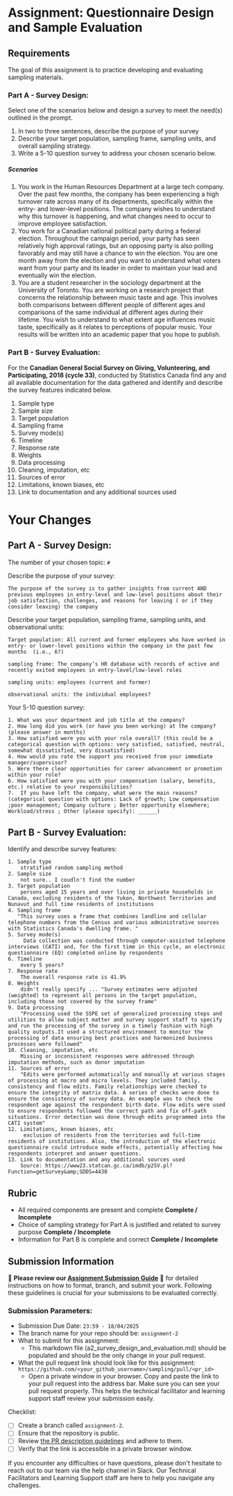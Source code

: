 # Assignment: Questionnaire Design and Sample Evaluation

## Requirements

The goal of this assignment is to practice developing and evaluating sampling materials.

### Part A - Survey Design:

Select one of the scenarios below and design a survey to meet the need(s) outlined in the prompt.

1.	In two to three sentences, describe the purpose of your survey
2.	Describe your target population, sampling frame, sampling units, and overall sampling strategy.
3.	Write a 5-10 question survey to address your chosen scenario below.

##### Scenarios
1.	You work in the Human Resources Department at a large tech company. Over the past few months, the company has been experiencing a high turnover rate across many of its departments, specifically within the entry- and lower-level positions. The company wishes to understand why this turnover is happening, and what changes need to occur to improve employee satisfaction.
2.	You work for a Canadian national political party during a federal election. Throughout the campaign period, your party has seen relatively high approval ratings, but an opposing party is also polling favorably and may still have a chance to win the election. You are one month away from the election and you want to understand what voters want from your party and its leader in order to maintain your lead and eventually win the election.
3.	You are a student researcher in the sociology department at the University of Toronto. You are working on a research project that concerns the relationship between music taste and age. This involves both comparisons between different people of different ages and comparisons of the same individual at different ages during their lifetime. You wish to understand to what extent age influences music taste, specifically as it relates to perceptions of popular music. Your results will be written into an academic paper that you hope to publish.

### Part B - Survey Evaluation:

For the **Canadian General Social Survey on Giving, Volunteering, and Participating, 2018 (cycle 33)**, conducted by Statistics Canada find any and all available documentation for the data gathered and identify and describe the survey features indicated below.

1. Sample type
2. Sample size
3. Target population
4. Sampling frame
5. Survey mode(s) 
6. Timeline
7. Response rate
8. Weights
9. Data processing
10. Cleaning, imputation, etc
11. Sources of error
12. Limitations, known biases, etc
13. Link to documentation and any additional sources used


# Your Changes

## Part A - Survey Design: 

The number of your chosen topic: `#`

Describe the purpose of your survey:
```
The purpose of the survey is to gather insights from current AND previous employees in entry-level and low-level positions about their job satisfaction, challenges, and reasons for leaving ( or if they consider leaving) the company 

```

Describe your target population, sampling frame, sampling units, and observational units:
```
Target population: All current and former employees who have worked in entry- or lower-level positions within the company in the past few months  (i.e., 6?)

sampling frame: The company’s HR database with records of active and recently exited employees in entry-level/low-level roles

sampling units: employees (current and former)

observational units: the individual employees?
```

Your 5-10 question survey:
```
1. What was your department and job title at the company?
2. How long did you work (or have you been working) at the company? (please answer in months)
3. How satisfied were you with your role overall? (this could be a categorical question with options: very satisfied, satisfied, neutral, somewhat dissatisfied, very dissatisfied)
4. How would you rate the support you received from your immediate manager/supervisor?
5. Were there clear opportunities for career advancement or promotion within your role?
6. How satisfied were you with your compensation (salary, benefits, etc.) relative to your responsibilities?
7.  If you have left the company, what were the main reasons? (categorical question with options: Lack of growth; Low compensation ;poor management; Company culture ; Better opportunity elsewhere;  Workload/stress ; Other (please specify): ______)

```

## Part B - Survey Evaluation:

Identify and describe survey features:

```
1. Sample type
    stratified random sampling method 
2. Sample size
    not sure.. I coudln't find the number 
3. Target population
    persons aged 15 years and over living in private households in Canada, excluding residents of the Yukon, Northwest Territories and Nunavut and full time residents of institutions
4. Sampling frame
   "This survey uses a frame that combines landline and cellular telephone numbers from the Census and various administrative sources with Statistics Canada's dwelling frame. "
5. Survey mode(s) 
     Data collection was conducted through computer-assisted telephone interviews (CATI) and, for the first time in this cycle, an electronic questionnaire (EQ) completed online by respondents
6. Timeline
    every 5 years?
7. Response rate
    The overall response rate is 41.9%
8. Weights
    didn't really specify ... "Survey estimates were adjusted (weighted) to represent all persons in the target population, including those not covered by the survey frame" 
9. Data processing
    "Processing used the SSPE set of generalized processing steps and utilities to allow subject matter and survey support staff to specify and run the processing of the survey in a timely fashion with high quality outputs.It used a structured environment to monitor the processing of data ensuring best practices and harmonized business processes were followed"
10. Cleaning, imputation, etc
    Missing or inconsistent responses were addressed through imputation methods, such as donor imputation
11. Sources of error
    "Edits were performed automatically and manually at various stages of processing at macro and micro levels. They included family, consistency and flow edits. Family relationships were checked to ensure the integrity of matrix data. A series of checks were done to ensure the consistency of survey data. An example was to check the respondent age against the respondent birth date. Flow edits were used to ensure respondents followed the correct path and fix off-path situations. Error detection was done through edits programmed into the CATI system"
12. Limitations, known biases, etc
     exclusion of residents from the territories and full-time residents of institutions. Also, the introduction of the electronic questionnaire could introduce mode effects, potentially affecting how respondents interpret and answer questions.
13. Link to documentation and any additional sources used
    Source: https://www23.statcan.gc.ca/imdb/p2SV.pl?Function=getSurvey&amp;SDDS=4430
```

## Rubric

-	All required components are present and complete **Complete / Incomplete**
-	Choice of sampling strategy for Part A is justified and related to survey purpose **Complete / Incomplete**
-	Information for Part B is complete and correct **Complete / Incomplete**

## Submission Information

🚨 **Please review our [Assignment Submission Guide](https://github.com/UofT-DSI/onboarding/blob/main/onboarding_documents/submissions.md)** 🚨 for detailed instructions on how to format, branch, and submit your work. Following these guidelines is crucial for your submissions to be evaluated correctly.

### Submission Parameters:
* Submission Due Date: `23:59 - 18/04/2025`
* The branch name for your repo should be: `assignment-2`
* What to submit for this assignment:
    * This markdown file (a2_survey_design_and_evaluation.md) should be populated and should be the only change in your pull request.
* What the pull request link should look like for this assignment: `https://github.com/<your_github_username>/sampling/pull/<pr_id>`
    * Open a private window in your browser. Copy and paste the link to your pull request into the address bar. Make sure you can see your pull request properly. This helps the technical facilitator and learning support staff review your submission easily.

Checklist:
- [ ] Create a branch called `assignment-2`.
- [ ] Ensure that the repository is public.
- [ ] Review [the PR description guidelines](https://github.com/UofT-DSI/onboarding/blob/main/onboarding_documents/submissions.md#guidelines-for-pull-request-descriptions) and adhere to them.
- [ ] Verify that the link is accessible in a private browser window.

If you encounter any difficulties or have questions, please don't hesitate to reach out to our team via the help channel in Slack. Our Technical Facilitators and Learning Support staff are here to help you navigate any challenges.
